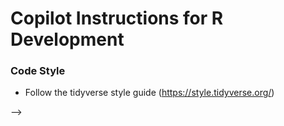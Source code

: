 # Copilot Instructions for R Development

<!-- ## Project Overview -->

<!-- ## R Package Standards -->

<!-- ### Documentation Standards
- Use roxygen2 documentation format with `#'` comments
- Always include `@title` and `@description` for exported functions
- Use `@param` to document all function parameters
- Use `@return` to describe return values
- Include `@examples` for demonstration
- Use `@export` for functions that should be available to users
- Use `@importFrom package function` for external dependencies
- Reference other functions with `\code{\link{function_name}}`
- Use `@inheritParams` to inherit parameter documentation -->

<!-- ### Function Naming Conventions
- Use PascalCase for exported functions (e.g., `AddFormulaBars`, `Average`, `RegressionTable`)
- Use camelCase for internal/helper functions
- Function names should be descriptive and action-oriented
- Prefer full words over abbreviations -->

### Code Style
- Follow the tidyverse style guide (https://style.tidyverse.org/)
<!-- - Use 4-space indentation
- Place opening braces on the same line
- Use meaningful variable names with dots for separation (e.g., `source.language`, `target.language`)
- Functions should be well-structured with clear logic flow
- Use early returns for error conditions or simple cases -->

<!-- ### Error Handling
- Use `flipU::StopForUserError()` for user-facing error messages
- Validate inputs at the beginning of functions
- Provide informative error messages -->

<!-- ### Testing Standards
- Use testthat framework for unit tests
- Test files should be in `tests/testthat/` directory
- Test file names should start with `test-` followed by the source file name
- Use `context()` to group related tests
- Use descriptive test names with `test_that()`
- Test both normal and edge cases
- Include tests for error conditions -->

<!-- ### Package Structure
```
package_name/
├── DESCRIPTION          # Package metadata
├── NAMESPACE           # Export/import declarations
├── R/                  # Source code
├── man/                # Generated documentation
├── tests/              # Test files
│   └── testthat/
├── inst/               # Installed files
└── data/               # Package data
``` -->

<!-- ### Dependencies
- Prefer using specific imports with `@importFrom` rather than full package imports
- Common dependencies include:
  - `flipU`: Utility functions
  - `flipFormat`: Formatting functions
  - `formattable`: For creating formatted tables
  - `htmlwidgets`: For HTML widgets -->

<!-- ### Code Organization
- Group related functions in single files
- Use descriptive file names that match the main function
- Keep files focused on a single responsibility
- Order functions logically (exported functions first, then helpers) -->

<!-- ## Best Practices
1. Always validate inputs before processing
2. Use existing flipU utility functions when available
3. Maintain consistency with existing codebase patterns
4. Write comprehensive tests for all exported functions
5. Document all parameters and return values clearly
6. Handle edge cases gracefully
7. Prefer explicit imports over library() calls
8. Use meaningful variable names that indicate data types and purpose
9. Include examples that demonstrate typical usage patterns
10. Follow R package development best practices for CRAN compatibility -->

<!-- ## Example Function Template
```r
#' @title Brief Function Description
#' @description Detailed description of what the function does,
#'   including any important details about behavior or assumptions.
#' @param param1 Description of first parameter.
#' @param param2 Description of second parameter.
#' @return Description of what the function returns.
#' @importFrom package function
#' @export
#' @examples
#' # Example usage
#' result <- FunctionName(param1 = value1, param2 = value2)
FunctionName <- function(param1, param2) {
    # Input validation
    if (missing(param1))
        flipU::StopForUserError("param1 is required")
    
    # Function logic
    result <- process_data(param1, param2)
    
    return(result)
}
``` -->

<!-- When working with R code in this workspace, follow these standards to maintain consistency with the existing codebase and ensure high-quality, maintainable code. -->



<!-- # Copilot Instructions for flipData

## Overview
<!-- Describe the package purpose, main functionality, and architectural patterns -->

<!-- ## Coding Standards -->
<!-- Define coding conventions, naming patterns, and style guidelines -->

<!-- ## Function Documentation -->
<!-- Specify documentation requirements and patterns -->

<!-- ## Error Handling -->
<!-- Define error handling conventions and patterns -->

<!-- ## Testing Guidelines -->
<!-- Specify testing approaches and patterns -->

<!-- ## Package-Specific Patterns -->
<!-- Document any unique patterns or conventions specific to this package -->

<!-- ## Examples -->
<!-- Provide code examples and templates --> -->